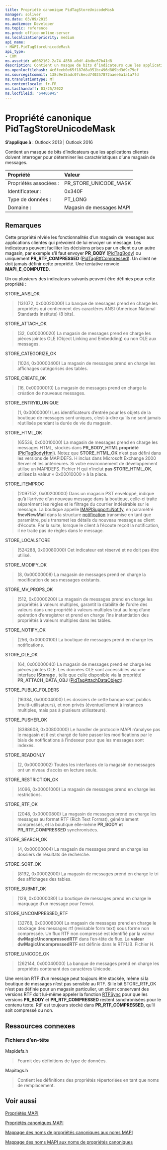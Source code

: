```yaml
---
title: Propriété canonique PidTagStoreUnicodeMask
manager: soliver
ms.date: 03/09/2015
ms.audience: Developer
ms.topic: reference
ms.prod: office-online-server
ms.localizationpriority: medium
api_name:
- MAPI.PidTagStoreUnicodeMask
api_type:
- COM
ms.assetid: a6082162-2a74-4850-a0df-4bdbc67b41d8
description: Contient un masque de bits d’indicateurs que les applications clientes doivent interroger pour déterminer les caractéristiques d’une magasin de messages.
ms.openlocfilehash: 4c6feeb0e65f187d8a951bc496d809bd3d9c79ef
ms.sourcegitcommit: 138c9e15adc07c6ecd740257872aaee6a1a1a7fd
ms.translationtype: MT
ms.contentlocale: fr-FR
ms.lasthandoff: 03/25/2022
ms.locfileid: "64405945"
---
```

# <a name="pidtagstoreunicodemask-canonical-property"></a>Propriété canonique PidTagStoreUnicodeMask

  
  
**S’applique à** : Outlook 2013 | Outlook 2016 
  
Contient un masque de bits d’indicateurs que les applications clientes doivent interroger pour déterminer les caractéristiques d’une magasin de messages.
  
|Propriété |Valeur |
|:-----|:-----|
|Propriétés associées :  <br/> |PR_STORE_UNICODE_MASK  <br/> |
|Identificateur :  <br/> |0x340F  <br/> |
|Type de données :  <br/> |PT_LONG  <br/> |
|Domaine :  <br/> |Magasin de messages MAPI  <br/> |
   
## <a name="remarks"></a>Remarques

Cette propriété révèle les fonctionnalités d’un magasin de messages aux applications clientes qui prévoient de lui envoyer un message. Les indicateurs peuvent faciliter les décisions prises par un client ou un autre magasin, par exemple s’il faut envoyer **PR_BODY** ([PidTagBody](pidtagbody-canonical-property.md)) ou uniquement **PR_RTF_COMPRESSED** ([PidTagRtfCompressed](pidtagrtfcompressed-canonical-property.md)). Un client ne doit jamais définir cette propriété. Une tentative renvoie **MAPI_E_COMPUTED**. 
  
Un ou plusieurs des indicateurs suivants peuvent être définies pour cette propriété : 
  
STORE_ANSI_OK
  
> (131072, 0x00020000) La banque de messages prend en charge les propriétés qui contiennent des caractères ANSI (American National Standards Institute) (8 bits).
    
STORE_ATTACH_OK 
  
> (32, 0x00000020) La magasin de messages prend en charge les pièces jointes OLE (Object Linking and Embedding) ou non OLE aux messages. 
    
STORE_CATEGORIZE_OK 
  
> (1024, 0x00000400) La magasin de messages prend en charge les affichages catégorisés des tables. 
    
STORE_CREATE_OK 
  
> (16, 0x00000010) La magasin de messages prend en charge la création de nouveaux messages. 
    
STORE_ENTRYID_UNIQUE 
  
> (1, 0x00000001) Les identificateurs d’entrée pour les objets de la boutique de messages sont uniques, c’est-à-dire qu’ils ne sont jamais réutilisés pendant la durée de vie du magasin. 
    
STORE_HTML_OK 
  
> (65536, 0x00010000) La magasin de messages prend en charge les messages HTML, stockés dans **PR_BODY_HTML propriété (**[PidTagBodyHtml](pidtagbodyhtml-canonical-property.md)). Notez que **STORE_HTML_OK** n’est pas défini dans les versions de MAPIDEFS. H inclus dans Microsoft Exchange 2000 Server et les antérieures. Si votre environnement de développement utilise un MAPIDEFS. Fichier H qui n’inclut **pas STORE_HTML_OK**, utilisez la valeur « 0x00010000 » à la place. 
    
STORE_ITEMPROC
  
> (2097152, 0x00200000) Dans un magasin PST  enveloppé, indique qu’à l’arrivée d’un nouveau message dans la boutique, celle-ci traite séparément les règles et le filtrage du courrier indésirable sur le message. La boutique appelle [IMAPISupport::Notify](imapisupport-notify.md), en paramétré **fnevNewMail** dans la structure [notification](notification.md) transmise en tant que paramètre, puis transmet les détails du nouveau message au client d’écoute. Par la suite, lorsque le client à l’écoute reçoit la notification, il ne traite pas de règles dans le message. 
    
STORE_LOCALSTORE
  
> (524288, 0x00080000) Cet indicateur est réservé et ne doit pas être utilisé.
    
STORE_MODIFY_OK 
  
> (8, 0x00000008) La magasin de messages prend en charge la modification de ses messages existants. 
    
STORE_MV_PROPS_OK 
  
> (512, 0x00000200) La magasin de messages prend en charge les propriétés à valeurs multiples, garantit la stabilité de l’ordre des valeurs dans une propriété à valeurs multiples tout au long d’une opération d’enregistrer et prend en charge l’ins instantiation des propriétés à valeurs multiples dans les tables. 
    
STORE_NOTIFY_OK 
  
> (256, 0x00000100) La boutique de messages prend en charge les notifications. 
    
STORE_OLE_OK 
  
> (64, 0x00000040) La magasin de messages prend en charge les pièces jointes OLE. Les données OLE sont accessibles via une interface **IStorage** , telle que celle disponible via la propriété **PR_ATTACH_DATA_OBJ** ([PidTagAttachDataObject](pidtagattachdataobject-canonical-property.md)). 
    
STORE_PUBLIC_FOLDERS 
  
> (16384, 0x00004000) Les dossiers de cette banque sont publics (multi-utilisateurs), et non privés (éventuellement à instances multiples, mais pas à plusieurs utilisateurs). 
    
STORE_PUSHER_OK
  
> (8388608, 0x00800000) Le handler de protocole MAPI n’analyse pas le magasin et il est chargé de faire passer les modifications par le biais de notifications à l’indexeur pour que les messages sont indexés.
    
STORE_READONLY 
  
> (2, 0x00000002) Toutes les interfaces de la magasin de messages ont un niveau d’accès en lecture seule. 
    
STORE_RESTRICTION_OK 
  
> (4096, 0x00001000) La magasin de messages prend en charge les restrictions. 
    
STORE_RTF_OK 
  
> (2048, 0x00000800) La magasin de messages prend en charge les messages au format RTF (Rich Text Format), généralement compressés, et la boutique elle-même **PR_BODY et** **PR_RTF_COMPRESSED** synchronisées. 
    
STORE_SEARCH_OK 
  
> (4, 0x00000004) La magasin de messages prend en charge les dossiers de résultats de recherche. 
    
STORE_SORT_OK 
  
> (8192, 0x00002000) La magasin de messages prend en charge le tri des affichages des tables. 
    
STORE_SUBMIT_OK 
  
> (128, 0x00000080) La boutique de messages prend en charge le marquage d’un message pour l’envoi. 
    
STORE_UNCOMPRESSED_RTF 
  
> (32768, 0x00008000) La magasin de messages prend en charge le stockage des messages rtf (revisable form text) sous forme non compressée. Un flux RTF non compressé est identifié par la valeur **dwMagicUncompressedRTF** dans l’en-tête de flux. La **valeur dwMagicUncompressedRTF** est définie dans le RTFLIB. Fichier H. 
    
STORE_UNICODE_OK
  
> (262144, 0x00040000) La banque de messages prend en charge les propriétés contenant des caractères Unicode.
    
Une version RTF d’un message peut toujours être stockée, même si la boutique de messages n’est pas sensible au RTF. Si le bit STORE_RTF_OK n’est pas définie pour un magasin particulier, un client conservant des versions RTF doit lui-même appeler la fonction [RTFSync](rtfsync.md) pour que les versions **PR_BODY** et **PR_RTF_COMPRESSED** restent synchronisées pour le contenu texte. RtF est toujours stocké dans **PR_RTF_COMPRESSED,** qu’il soit compressé ou non. 
  
## <a name="related-resources"></a>Ressources connexes

### <a name="header-files"></a>Fichiers d’en-tête

Mapidefs.h
  
> Fournit des définitions de type de données.
    
Mapitags.h
  
> Contient les définitions des propriétés répertoriées en tant que noms de remplacement.
    
## <a name="see-also"></a>Voir aussi



[Propriétés MAPI](mapi-properties.md)
  
[Propriétés canoniques MAPI](mapi-canonical-properties.md)
  
[Mappage des noms de propriétés canoniques aux noms MAPI](mapping-canonical-property-names-to-mapi-names.md)
  
[Mappage des noms MAPI aux noms de propriétés canoniques](mapping-mapi-names-to-canonical-property-names.md)

